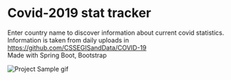 # Covid-2019 stat tracker  
Enter country name to discover information about current covid statistics.  
Information is taken from daily uploads in https://github.com/CSSEGISandData/COVID-19  
Made with Spring Boot, Bootstrap

![Project Sample gif](https://media3.giphy.com/media/6hh6ULxvAvPMJqOqAO/giphy.gif)
